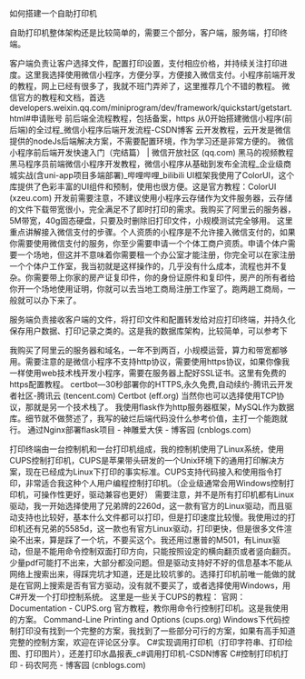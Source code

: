 如何搭建一个自助打印机

自助打印机整体架构还是比较简单的，需要三个部分，客户端，服务端，打印终端。

客户端负责让客户选择文件，配置打印设置，支付相应价格，并持续关注打印进度。这里我选择使用微信小程序，方便分享，方便接入微信支付。小程序前端开发的教程，网上已经有很多了，我就不班门弄斧了，这里推荐几个不错的教程。
微信官方的教程和文档，首选
developers.weixin.qq.com/miniprogram/dev/framework/quickstart/getstart.html#申请账号
前后端全流程教程，包括备案，https
从0开始搭建微信小程序(前后端)的全过程_微信小程序后端开发流程-CSDN博客
云开发教程，云开发是微信提供的nodeJs后端解决方案，不需要配置环境，作为学习还是非常方便的。
微信小程序前后端开发快速入门（完结篇） | 微信开放社区 (qq.com)
黑马的视频教程
黑马程序员前端微信小程序开发教程，微信小程序从基础到发布全流程_企业级商城实战(含uni-app项目多端部署)_哔哩哔哩_bilibili
UI框架我使用了ColorUI，这个库提供了色彩丰富的UI组件和预制，使用也很方便。这是官方教程：ColorUI (xzeu.com)
开发前需要注意，不建议使用小程序云存储作为文件服务器，云存储的文件下载带宽很小，完全满足不了即时打印的需求。我购买了阿里云的服务器，5M带宽，40g固态硬盘，只要及时删除旧打印文件，小规模测试完全够用。
这里重点讲解接入微信支付的步骤。个人资质的小程序是不允许接入微信支付的，如果你需要使用微信支付的服务，你至少需要申请一个个体工商户资质。申请个体户需要一个场地，但这并不意味着你需要租一个办公室才能注册，你完全可以在家注册一个个体户工作室，我当初就是这样操作的，几乎没有什么成本，流程也并不复杂。你需要带上你家的房产证复印件，你的身份证原件和复印件，房产的所有者给你开一个场地使用证明，你就可以去当地工商局注册工作室了。跑两趟工商局，一般就可以办下来了。

服务端负责接收客户端的文件，将打印文件和配置转发给对应打印终端，并持久化保存用户数据、打印记录之类的。这是我的数据库架构，比较简单，可以参考下
 
我购买了阿里云的服务器和域名，一年不到两百，小规模运营，算力和带宽都够用。需要注意的是微信小程序不支持http协议，需要使用https协议，如果你像我一样使用web技术栈开发小程序，需要在服务器上配好SSL证书。这里有免费的https配置教程。
certbot—30秒部署你的HTTPS,永久免费,自动续约-腾讯云开发者社区-腾讯云 (tencent.com)
Certbot (eff.org)
当然你也可以选择使用TCP协议，那就是另一个技术栈了。
我使用flask作为http服务器框架，MySQL作为数据库。细节就不做赘述了，我写的破烂后端代码没什么参考价值，主打一个能跑就行。
通过Nginx部署flask项目 - 神雕爱大侠 - 博客园 (cnblogs.com)

打印终端由一台控制机和一台打印机组成，我的控制机使用了Linux系统，使用CUPS控制打印机，CUPS是苹果带头研发的一个Unix环境下的通用打印解决方案，现在已经成为Linux下打印的事实标准。CUPS支持代码接入和使用指令打印，非常适合我这种个人用户编程控制打印机。（企业级通常会用Windows控制打印机，可操作性更好，驱动兼容也更好）
需要注意，并不是所有打印机都有Linux驱动，我一开始选择使用了兄弟牌的2260d，这一款有官方的Linux驱动，而且驱动支持也比较好，基本什么文件都可以打印，但是打印速度比较慢。我使用过的打印机还有兄弟的5585d，这一款也有官方Linux驱动，打印更快，但是很多文件渲染不出来，算是踩了一个坑，不要买这个。我还用过惠普的M501，有Linux驱动，但是不能用命令控制双面打印方向，只能按照设定的横向翻页或者竖向翻页。少量pdf可能打不出来，大部分都没问题。但是驱动支持好不好的信息基本不能从网络上搜索出来，得踩完坑才知道，还是比较坑爹的。选择打印机前唯一能做的就是在官网上搜索是否有官方驱动，没有就不要买了，或者选择使用Windows，用C#开发一个打印控制系统。
这里是一些关于CUPS的教程：
官网：Documentation - CUPS.org
官方教程，教你用命令行控制打印机。这是我使用的方案。
Command-Line Printing and Options (cups.org)
Windows下代码控制打印没有找到一个完整的方案，我找到了一些部分可行的方案，如果有高手知道完整的控制方案，欢迎在评论区分享。
C#实现调用打印机（打印字符串、打印绘图、打印图片），还差打印水晶报表_c#调用打印机-CSDN博客
C#控制打印机打印 - 码农阿亮 - 博客园 (cnblogs.com)
